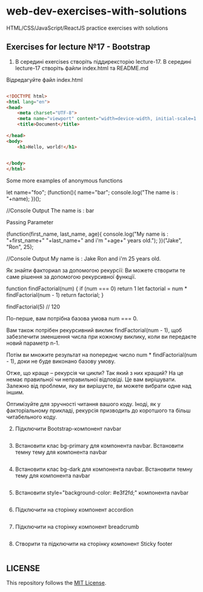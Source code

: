 # web-dev-exercises-with-solutions
HTML/CSS/JavaScript/ReactJS practice exercises with solutions
## Exercises for lecture №17 - Bootstrap

1. В середині exercises створіть піддирексторію lecture-17. В середині lecture-17 створіть файли index.html та README.md

Відредагуйте файл index.html

```html

<!DOCTYPE html>
<html lang="en">
<head>
    <meta charset="UTF-8">
    <meta name="viewport" content="width=device-width, initial-scale=1.0">
    <title>Document</title>
	
</head>
<body>
    <h1>Hello, world!</h1>

    
</body>
</html>

```

Some more examples of anonymous functions

let name="foo";
(function(){
    name="bar";
    console.log("The name is : "+name);
})();

//Console Output
The name is : bar

Passing Parameter

(function(first_name, last_name, age){
    console.log("My name is : "+first_name+" "+last_name+" and i'm "+age+" years old.");
})("Jake", "Ron", 25);

//Console Output
My name is : Jake Ron and i'm 25 years old.


Як знайти факториал за допомогою рекурсії:
Ви можете створити те саме рішення за допомогою рекурсивної функції.

function findFactorial(num) {
  if (num === 0) return 1
  let factorial = num * findFactorial(num - 1)
  return factorial;
}

findFactorial(5) // 120

По-перше, вам потрібна базова умова num === 0.

Вам також потрібен рекурсивний виклик findFactorial(num - 1), щоб забезпечити зменшення числа при кожному виклику, коли ви передаєте новий параметр n-1.

Потім ви множите результат на попереднє число num * findFactorial(num - 1), доки не буде виконано базову умову.

Отже, що краще – рекурсія чи цикли?
Так який з них кращий? На це немає правильної чи неправильної відповіді. Це вам вирішувати. Залежно від проблеми, яку ви вирішуєте, ви можете вибрати одне над іншим.

Оптимізуйте для зручності читання вашого коду. Іноді, як у факторіальному прикладі, рекурсія призводить до коротшого та більш читабельного коду.

2. Підключити Bootstrap-компонент navbar

```html

```

3. Встановити клас bg-primary для компонента navbar. Встановити темну тему для компонента navbar

```html

```

4. Встановити клас bg-dark для компонента navbar. Встановити темну тему для компонента navbar 

```html

```

5. Встановити style="background-color: #e3f2fd;" компонента navbar

```html

```
6. Підключити на сторінку компонент accordion
```html

```
7. Підключити на сторінку компонент breadcrumb
```html


```
8. Створити та підключити на сторінку компонент Sticky footer
```html

```

## LICENSE
This repository follows the [MIT License](https://github.com/janusnic/web-dev-exercises-with-solutions/tree/main/LICENSE).

